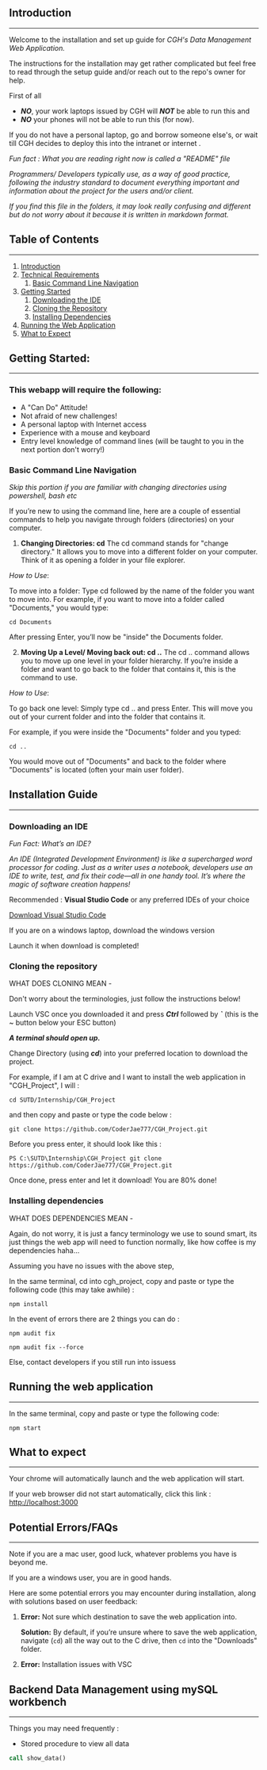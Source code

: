 ## Introduction

---

Welcome to the installation and set up guide for _CGH's Data Management Web Application._

The instructions for the installation may get rather complicated but feel free to read through the setup guide and/or reach out to the repo's owner for help.

First of all

- **_NO_**, your work laptops issued by CGH will **_NOT_** be able to run this and
- **_NO_** your phones will not be able to run this (for now).

If you do not have a personal laptop, go and borrow someone else's, or wait till CGH decides to deploy this into the intranet or internet .

_Fun fact : What you are reading right now is called a "README" file_

_Programmers/ Developers typically use, as a way of good practice, following the industry standard to document everything important and information about the project for the users and/or client._

_If you find this file in the folders, it may look really confusing and different but do not worry about it because it is written in markdown format._

## Table of Contents

---

1. [Introduction](#introduction)
2. [Technical Requirements](#requirements)
   1. [Basic Command Line Navigation](#basiccommandline)
3. [Getting Started](#gettingstarted)
   1. [Downloading the IDE](#downloadide)
   2. [Cloning the Repository](#clonefrontend)
   3. [Installing Dependencies](#installdep)
4. [Running the Web Application](#running)
5. [What to Expect](#outcome)

<a id="requirements"></a>

## Getting Started:

---

### This webapp will require the following:

- A "Can Do" Attitude!
- Not afraid of new challenges!
- A personal laptop with Internet access
- Experience with a mouse and keyboard
- Entry level knowledge of command lines (will be taught to you in the next portion don't worry!)

### Basic Command Line Navigation

_Skip this portion if you are familiar with changing directories using powershell, bash etc_

If you’re new to using the command line, here are a couple of essential commands to help you navigate through folders (directories) on your computer.

1. **Changing Directories: cd**
   The cd command stands for "change directory." It allows you to move into a different folder on your computer. Think of it as opening a folder in your file explorer.

_How to Use_:

To move into a folder:
Type cd followed by the name of the folder you want to move into. For example, if you want to move into a folder called "Documents," you would type:

```
cd Documents
```

After pressing Enter, you’ll now be "inside" the Documents folder.

2. **Moving Up a Level/ Moving back out: cd ..**
   The cd .. command allows you to move up one level in your folder hierarchy. If you’re inside a folder and want to go back to the folder that contains it, this is the command to use.

_How to Use_:

To go back one level:
Simply type cd .. and press Enter. This will move you out of your current folder and into the folder that contains it.

For example, if you were inside the "Documents" folder and you typed:

```
cd ..
```

You would move out of "Documents" and back to the folder where "Documents" is located (often your main user folder).

<a id="gettingstarted"></a>

## Installation Guide

---

### Downloading an IDE

_Fun Fact: What’s an IDE?_

_An IDE (Integrated Development Environment) is like a supercharged word processor for coding. Just as a writer uses a notebook, developers use an IDE to write, test, and fix their code—all in one handy tool. It’s where the magic of software creation happens!_

Recommended : **Visual Studio Code** or any preferred IDEs of your choice

[Download Visual Studio Code](https://code.visualstudio.com/download)

If you are on a windows laptop, download the windows version

Launch it when download is completed!
<a id="clonefrontend"></a>

### Cloning the repository

WHAT DOES CLONING MEAN -

Don't worry about the terminologies, just follow the instructions below!

Launch VSC once you downloaded it and press **_Ctrl_** followed by **_`_** (this is the ~ button below your ESC button)

**_A terminal should open up._**

Change Directory (using **_cd_**) into your preferred location to download the project.

For example, if I am at C drive and I want to install the web application in "CGH_Project", I will :

```
cd SUTD/Internship/CGH_Project
```

and then copy and paste or type the code below :

```shell
git clone https://github.com/CoderJae777/CGH_Project.git
```

Before you press enter, it should look like this :

```
PS C:\SUTD\Internship\CGH_Project git clone https://github.com/CoderJae777/CGH_Project.git
```

Once done, press enter and let it download! You are 80% done!
<a id="installdep"></a>

### Installing dependencies

WHAT DOES DEPENDENCIES MEAN -

Again, do not worry, it is just a fancy terminology we use to sound smart, its just things the web app will need to function normally, like how coffee is my dependencies haha...

Assuming you have no issues with the above step,

In the same terminal, cd into cgh_project, copy and paste or type the following code (this may take awhile) :

```shell
npm install
```

In the event of errors there are 2 things you can do :

```shell
npm audit fix
```

```shell
npm audit fix --force
```

Else, contact developers if you still run into issuess

<a id="running"></a>

## Running the web application

---

In the same terminal, copy and paste or type the following code:

```shell
npm start
```

<a id="outcome"></a>

## What to expect

---

Your chrome will automatically launch and the web application will start.

If your web browser did not start automatically, click this link :
[http://localhost:3000](http://localhost:3000)

## Potential Errors/FAQs

---

Note if you are a mac user, good luck, whatever problems you have is beyond me.

If you are a windows user, you are in good hands.

Here are some potential errors you may encounter during installation, along with solutions based on user feedback:

1. **Error:** Not sure which destination to save the web application into.

   **Solution:** By default, if you’re unsure where to save the web application, navigate (`cd`) all the way out to the C drive, then `cd` into the "Downloads" folder.

2. **Error:** Installation issues with VSC

## Backend Data Management using mySQL workbench

---

Things you may need frequently :

- Stored procedure to view all data

```sql
call show_data()
```

